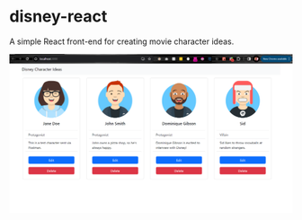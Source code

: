 # disney-react
A simple React front-end for creating movie character ideas.

![Screenshot](disney_screenshot.png)
